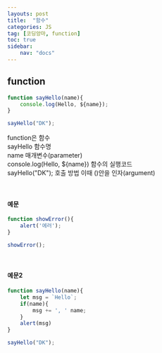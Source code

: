 ```yaml
---
layouts: post
title:  "함수"
categories: JS
tag: [코딩앙마, function]
toc: true
sidebar:
    nav: "docs"
---
```


## function

```js
function sayHello(name){
    console.log(Hello, ${name});
}

sayHello("DK");
```
function은 함수<br/>
sayHello 함수명<br/>
name 매개변수(parameter)<br/>
console.log(Hello, ${name}) 함수의 실행코드<br/>
sayHello("DK"); 호출 방법 이때 ()안을 인자(argument)<br/>

<br/>

#### 예문

```js
function showError(){
    alert('에러');        
}

showError();
```

<br/>

#### 예문2

```js
function sayHello(name){
    let msg = `Hello`;
    if(name){
        msg += ', ' name;
    }
    alert(msg)
}

sayHello("DK");
```

